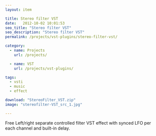 ```yaml
---
layout: item

title: Stereo filter VST
date:   2012-10-02 10:01:53
seo_title: "Stereo filter VST"
seo_description: "Stereo filter VST"
permalink: /projects/vst-plugins/stereo-filter-vst/

category:
  - name: Projects
    url: /projects/

  - name: VST
    url: /projects/vst-plugins/

tags:
  - vsti
  - music
  - effect

download: "StereoFilter_VST.zip"
image: "stereofilter-VST_src_1.jpg"

---
```


Free Left/right separate controlled filter VST effect with synced LFO per each channel and built-in delay.